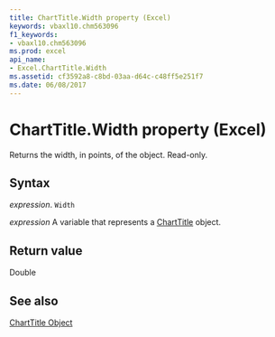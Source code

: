 ```yaml
---
title: ChartTitle.Width property (Excel)
keywords: vbaxl10.chm563096
f1_keywords:
- vbaxl10.chm563096
ms.prod: excel
api_name:
- Excel.ChartTitle.Width
ms.assetid: cf3592a8-c8bd-03aa-d64c-c48ff5e251f7
ms.date: 06/08/2017
---
```



# ChartTitle.Width property (Excel)

Returns the width, in points, of the object. Read-only.


## Syntax

_expression_. `Width`

_expression_ A variable that represents a [ChartTitle](Excel.ChartTitle-graph-property.md) object.


## Return value

Double


## See also


[ChartTitle Object](Excel.ChartTitle(object).md)

